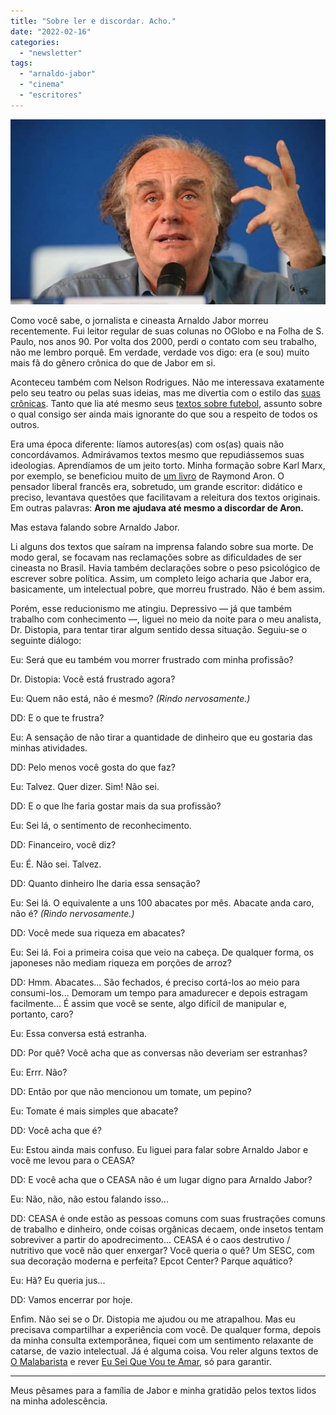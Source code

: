 ```yaml
---
title: "Sobre ler e discordar. Acho."
date: "2022-02-16"
categories: 
  - "newsletter"
tags: 
  - "arnaldo-jabor"
  - "cinema"
  - "escritores"
---
```


![arnaldo-jabor(1).jpg](images/456f7f6d-dc85-4d37-b2fe-c53888ff9827.jpg)

Como você sabe, o jornalista e cineasta Arnaldo Jabor morreu recentemente. Fui leitor regular de suas colunas no OGlobo e na Folha de S. Paulo, nos anos 90. Por volta dos 2000, perdi o contato com seu trabalho, não me lembro porquê. Em verdade, verdade vos digo: era (e sou) muito mais fã do gênero crônica do que de Jabor em si.

Aconteceu também com Nelson Rodrigues. Não me interessava exatamente pelo seu teatro ou pelas suas ideias, mas me divertia com o estilo das [suas crônicas](https://www.amazon.com.br/%C3%93bvio-Ululante-Nelson-Rodrigues/dp/8520940064?__mk_pt_BR=%C3%85M%C3%85%C5%BD%C3%95%C3%91&crid=1821SMTZH1N95&keywords=o+%C3%B3bvio+ululante&qid=1645031785&sprefix=o+%C3%B3bvio+ululante%2Caps%2C106&sr=8-2&linkCode=ll1&tag=eduf-20&linkId=6421e61e023a9980dc8c8d00639cda38&language=pt_BR&ref_=as_li_ss_tl). Tanto que lia até mesmo seus [textos sobre futebol](https://www.amazon.com.br/p%C3%A1tria-chuteiras-Nelson-Rodrigues-ebook/dp/B00J2B414Y?__mk_pt_BR=%C3%85M%C3%85%C5%BD%C3%95%C3%91&crid=1821SMTZH1N95&keywords=o+%C3%B3bvio+ululante&qid=1645031896&sprefix=o+%C3%B3bvio+ululante%2Caps%2C106&sr=8-14&linkCode=ll1&tag=eduf-20&linkId=41ac24304dcec6b0d7dcef00ce77b2d2&language=pt_BR&ref_=as_li_ss_tl), assunto sobre o qual consigo ser ainda mais ignorante do que sou a respeito de todos os outros.

Era uma época diferente: líamos autores(as) com os(as) quais não concordávamos. Admirávamos textos mesmo que repudiássemos suas ideologias. Aprendíamos de um jeito torto. Minha formação sobre Karl Marx, por exemplo, se beneficiou muito de [um livro](https://www.amazon.com.br/Etapas-Pensamento-Sociol%C3%B3gico-Raymond-Aron/dp/8533624042?crid=2YTZZGZITAGLK&keywords=raymond+aron&qid=1645032359&sprefix=raymond+a%2Caps%2C124&sr=8-1&ufe=app_do%3Aamzn1.fos.6d798eae-cadf-45de-946a-f477d47705b9&linkCode=ll1&tag=eduf-20&linkId=1cff4f3156db2cbb97b93d8f37ad35cd&language=pt_BR&ref_=as_li_ss_tl) de Raymond Aron. O pensador liberal francês era, sobretudo, um grande escritor: didático e preciso, levantava questões que facilitavam a releitura dos textos originais. Em outras palavras: **Aron me ajudava até mesmo a discordar de Aron.**

Mas estava falando sobre Arnaldo Jabor.

Li alguns dos textos que saíram na imprensa falando sobre sua morte. De modo geral, se focavam nas reclamações sobre as dificuldades de ser cineasta no Brasil. Havia também declarações sobre o peso psicológico de escrever sobre política. Assim, um completo leigo acharia que Jabor era, basicamente, um intelectual pobre, que morreu frustrado. Não é bem assim.

Porém, esse reducionismo me atingiu. Depressivo — já que também trabalho com conhecimento —, liguei no meio da noite para o meu analista, Dr. Distopia, para tentar tirar algum sentido dessa situação. Seguiu-se o seguinte diálogo:

Eu: Será que eu também vou morrer frustrado com minha profissão?

Dr. Distopia: Você está frustrado agora?

Eu: Quem não está, não é mesmo? _(Rindo nervosamente.)_

DD: E o que te frustra?

Eu: A sensação de não tirar a quantidade de dinheiro que eu gostaria das minhas atividades.

DD: Pelo menos você gosta do que faz?

Eu: Talvez. Quer dizer. Sim! Não sei.

DD: E o que lhe faria gostar mais da sua profissão?

Eu: Sei lá, o sentimento de reconhecimento.

DD: Financeiro, você diz?

Eu: É. Não sei. Talvez.

DD: Quanto dinheiro lhe daria essa sensação?

Eu: Sei lá. O equivalente a uns 100 abacates por mês. Abacate anda caro, não é? _(Rindo nervosamente.)_

DD: Você mede sua riqueza em abacates?

Eu: Sei lá. Foi a primeira coisa que veio na cabeça. De qualquer forma, os japoneses não mediam riqueza em porções de arroz?

DD: Hmm. Abacates... São fechados, é preciso cortá-los ao meio para consumi-los... Demoram um tempo para amadurecer e depois estragam facilmente... É assim que você se sente, algo difícil de manipular e, portanto, caro?

Eu: Essa conversa está estranha.

DD: Por quê? Você acha que as conversas não deveriam ser estranhas?

Eu: Errr. Não?

DD: Então por que não mencionou um tomate, um pepino?

Eu: Tomate é mais simples que abacate?

DD: Você acha que é?

Eu: Estou ainda mais confuso. Eu liguei para falar sobre Arnaldo Jabor e você me levou para o CEASA?

DD: E você acha que o CEASA não é um lugar digno para Arnaldo Jabor?

Eu: Não, não, não estou falando isso...

DD: CEASA é onde estão as pessoas comuns com suas frustrações comuns de trabalho e dinheiro, onde coisas orgânicas decaem, onde insetos tentam sobreviver a partir do apodrecimento... CEASA é o caos destrutivo / nutritivo que você não quer enxergar? Você queria o quê? Um SESC, com sua decoração moderna e perfeita? Epcot Center? Parque aquático?

Eu: Hã? Eu queria jus...

DD: Vamos encerrar por hoje.

Enfim. Não sei se o Dr. Distopia me ajudou ou me atrapalhou. Mas eu precisava compartilhar a experiência com você. De qualquer forma, depois da minha consulta extemporânea, fiquei com um sentimento relaxante de catarse, de vazio intelectual. Já é alguma coisa. Vou reler alguns textos de [O Malabarista](https://www.amazon.com.br/malabarista-melhores-textos-Arnaldo-Jabor-ebook/dp/B00N2FF8IO?__mk_pt_BR=%C3%85M%C3%85%C5%BD%C3%95%C3%91&crid=9RMKPY0NDUDP&keywords=arnaldo+jabor&qid=1645031634&sprefix=arnaldo+jabor%2Caps%2C160&sr=8-2&linkCode=ll1&tag=eduf-20&linkId=134d6580b86288967a17fe5eaacc7ced&language=pt_BR&ref_=as_li_ss_tl) e rever [Eu Sei Que Vou te Amar](https://pt.wikipedia.org/wiki/Eu_Sei_que_Vou_Te_Amar), só para garantir.

* * *

Meus pêsames para a família de Jabor e minha gratidão pelos textos lidos na minha adolescência.
